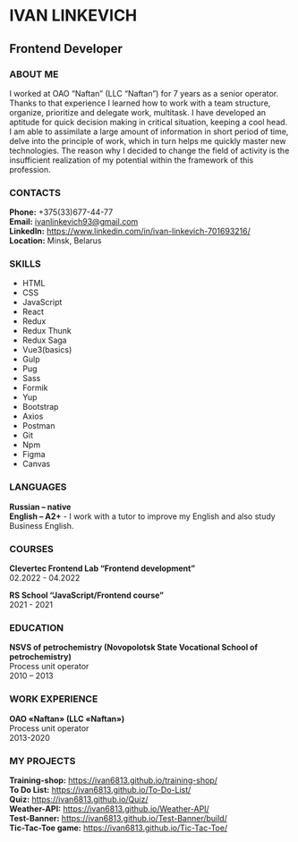 # IVAN LINKEVICH

## Frontend Developer

### ABOUT ME
I worked at OAO “Naftan” (LLC “Naftan”) for 7 years as a senior operator. Thanks to that experience I learned how to work with a team structure, organize, prioritize and delegate work, multitask. I have developed an aptitude for quick decision making in critical situation, keeping a cool head. I am able to assimilate a large amount of information in short period of time, delve into the principle of work, which in turn helps me quickly master new technologies. The reason why I decided to change the field of activity is the insufficient realization of my potential within the framework of this profession.

### CONTACTS
**Phone:** +375(33)677-44-77  
**Email:** ivanlinkevich93@gmail.com  
**LinkedIn:** https://www.linkedin.com/in/ivan-linkevich-701693216/  
**Location:** Minsk, Belarus  

### SKILLS
-   HTML
-   CSS
-   JavaScript
-   React
-   Redux
-   Redux Thunk
-   Redux Saga
-   Vue3(basics)
-   Gulp
-   Pug
-   Sass
-   Formik
-   Yup
-   Bootstrap
-   Axios
-   Postman
-   Git
-   Npm
-   Figma
-   Canvas 

### LANGUAGES
**Russian – native**    
**English – A2+** - I work with a tutor to improve my English and also study Business English.

### COURSES
**Clevertec Frontend Lab “Frontend development”**    
02.2022 - 04.2022

**RS School “JavaScript/Frontend course”**    
2021 - 2021 

### EDUCATION
**NSVS of petrochemistry (Novopolotsk State Vocational School of petrochemistry)**    
Process unit operator     
2010 – 2013

### WORK EXPERIENCE
**OAO «Naftan» (LLC «Naftan»)**    
Process unit operator     
2013-2020

### MY PROJECTS 
**Training-shop:** https://ivan6813.github.io/training-shop/    
**To Do List:** https://ivan6813.github.io/To-Do-List/    
**Quiz:** https://ivan6813.github.io/Quiz/    
**Weather-API:** https://ivan6813.github.io/Weather-API/    
**Test-Banner:** https://ivan6813.github.io/Test-Banner/build/    
**Tic-Tac-Toe game:** https://ivan6813.github.io/Tic-Tac-Toe/